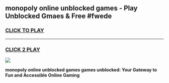 
## monopoly online unblocked games - Play Unblocked Gmaes & Free #fwede
<h3>
<a href="https://premium.freeplayer.one?title=monopoly_online_unblocked_games&ref=01M">CLICK TO PLAY</a></h3>
<hr>

<h3>
<a href="https://premium.freeplayer.one?title=monopoly_online_unblocked_games&ref=01M">CLICK 2 PLAY</a>
  
</h3>

<a href="https://premium.freeplayer.one?title=monopoly_online_unblocked_games&ref=01M"><img src="https://clearcache.store/games.png"></a>


**monopoly online unblocked games games unblocked: Your Gateway to Fun and Accessible Online Gaming**
